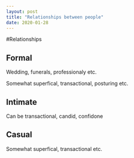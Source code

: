 ```yaml
---
layout: post
title: "Relationships between people"
date: 2020-01-28
---
```


#Relationships

## Formal

Wedding, funerals, professionaly etc.

Somewhat superfical, transactional, posturing etc.

## Intimate

Can be transactional, candid, confidone 

## Casual

Somewhat superfical, transactional etc.
